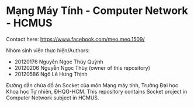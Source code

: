 # Mạng Máy Tính - Computer Network - HCMUS

Contact here: https://www.facebook.com/meo.meo.1509/

Nhóm sinh viên thực hiện/Authors:
- 20120176 Nguyễn Ngọc Thúy Quỳnh
- 20120206 Nguyễn Ngọc Thùy (owner of this repository)
- 20120586 Ngô Lê Hưng Thịnh

Đường dẫn chứa đồ án Socket của môn Mạng máy tính, Trường Đại học Khoa học Tự nhiên, ĐHQG-HCM.
This repository contains Socket project in Computer Network subject in HCMUS.
